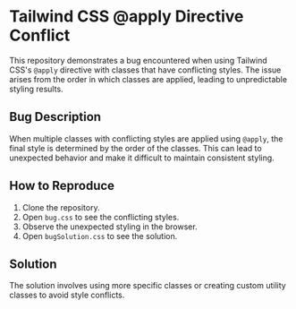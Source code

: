 # Tailwind CSS @apply Directive Conflict

This repository demonstrates a bug encountered when using Tailwind CSS's `@apply` directive with classes that have conflicting styles. The issue arises from the order in which classes are applied, leading to unpredictable styling results.

## Bug Description

When multiple classes with conflicting styles are applied using `@apply`, the final style is determined by the order of the classes. This can lead to unexpected behavior and make it difficult to maintain consistent styling.

## How to Reproduce

1. Clone the repository.
2. Open `bug.css` to see the conflicting styles.
3. Observe the unexpected styling in the browser.
4. Open `bugSolution.css` to see the solution.

## Solution

The solution involves using more specific classes or creating custom utility classes to avoid style conflicts.
